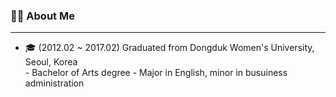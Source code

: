 ### 👩🏻 About Me
<hr>
<ul>
  <li>
    🎓 (2012.02 ~ 2017.02) Graduated from Dongduk Women's University, Seoul, Korea <br>
    - Bachelor of Arts degree
    - Major in English, minor in busuiness administration
  </li>
</ul>



<!--
**OYeonJu/OyeonJu** is a ✨ _special_ ✨ repository because its `README.md` (this file) appears on your GitHub profile.

Here are some ideas to get you started:

- 🔭 I’m currently working on ...
- 🌱 I’m currently learning ...
- 👯 I’m looking to collaborate on ...
- 🤔 I’m looking for help with ...
- 💬 Ask me about ...
- 📫 How to reach me: ...
- 😄 Pronouns: ...
- ⚡ Fun fact: ...
-->
